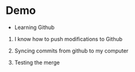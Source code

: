 # Demo

- Learning Github

1. I know how to push modifications to Github

2. Syncing commits from github to my computer



4. Testing the merge
